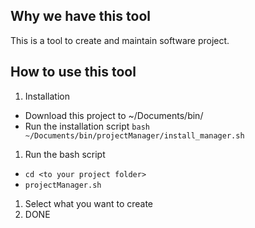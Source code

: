 ## Why we have this tool
This is a tool to create and maintain software project.

## How to use this tool
1. Installation
  - Download this project to ~/Documents/bin/
  - Run the installation script `bash ~/Documents/bin/projectManager/install_manager.sh`
1. Run the bash script
  - `cd <to your project folder>`
  - `projectManager.sh`
1. Select what you want to create
1. DONE
